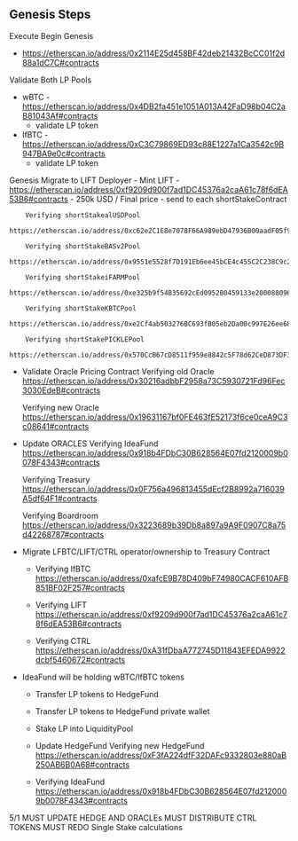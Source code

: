 Genesis Steps
--------------------------------------------------------------------------------------
Execute Begin Genesis
 - https://etherscan.io/address/0x2114E25d458BF42deb21432BcCC01f2d88a1dC7C#contracts

 Validate Both LP Pools
 - wBTC - https://etherscan.io/address/0x4DB2fa451e1051A013A42FaD98b04C2aB81043Af#contracts
    - validate LP token 
 - lfBTC - https://etherscan.io/address/0xC3C79869ED93c88E1227a1Ca3542c9B947BA9e0c#contracts
    - validate LP token

Genesis Migrate to LIFT Deployer
    - Mint LIFT - https://etherscan.io/address/0xf9209d900f7ad1DC45376a2caA61c78f6dEA53B6#contracts
    - 250k USD / Final price
    - send to each shortStakeContract

        Verifying shortStakealUSDPool
        https://etherscan.io/address/0xc62e2C1E8e7078F66A989ebD47936B00aadF05f9#contracts

        Verifying shortStakeBASv2Pool
        https://etherscan.io/address/0x9551e5528f7D191Eb6ee45bCE4c455C2C238C9c2#contracts

        Verifying shortStakeiFARMPool
        https://etherscan.io/address/0xe325b9f54B35692cEd0952B0459133e200088096#contracts

        Verifying shortStakeKBTCPool
        https://etherscan.io/address/0xe2Cf4ab503276BC693fB05eb2Da00c997E26ee68#contracts

        Verifying shortStakePICKLEPool
        https://etherscan.io/address/0x570CcB67cD8511f959e8842c5F78d62CeD873DF3#contracts

- Validate Oracle Pricing Contract
    Verifying old Oracle
    https://etherscan.io/address/0x30216adbbF2958a73C5930721Fd96Fec3030EdeB#contracts

    Verifying new Oracle
    https://etherscan.io/address/0x19631167bf0FE463fE52173f6ce0ceA9C3c08641#contracts


- Update ORACLES
    Verifying IdeaFund
    https://etherscan.io/address/0x918b4FDbC30B628564E07fd2120009b0078F4343#contracts
    
    Verifying Treasury
    https://etherscan.io/address/0x0F756a496813455dEcf2B8992a716039A5df64F1#contracts
    
    Verifying Boardroom
    https://etherscan.io/address/0x3223689b39Db8a897a9A9F0907C8a75d42268787#contracts

- Migrate LFBTC/LIFT/CTRL operator/ownership to Treasury Contract
    - Verifying lfBTC
    https://etherscan.io/address/0xafcE9B78D409bF74980CACF610AFB851BF02F257#contracts

    - Verifying LIFT
    https://etherscan.io/address/0xf9209d900f7ad1DC45376a2caA61c78f6dEA53B6#contracts

    - Verifying CTRL
    https://etherscan.io/address/0xA31fDbaA772745D11843EFEDA9922dcbf5460672#contracts

- IdeaFund will be holding wBTC/lfBTC tokens
    - Transfer LP tokens to HedgeFund
    - Transfer LP tokens to HedgeFund private wallet
    - Stake LP into LiquidityPool

    - Update HedgeFund
    Verifying new HedgeFund
    https://etherscan.io/address/0xF3fA224dfF32DAFc9332803e880aB250AB6B0A68#contracts


    - Verifying IdeaFund
    https://etherscan.io/address/0x918b4FDbC30B628564E07fd2120009b0078F4343#contracts


5/1
    MUST UPDATE HEDGE AND ORACLEs
    MUST DISTRIBUTE CTRL TOKENS
    MUST REDO Single Stake calculations